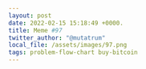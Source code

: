 ```yaml
---
layout: post
date: 2022-02-15 15:18:49 +0000.
title: Meme #97
twitter_author: "@mutatrum"
local_file: /assets/images/97.png
tags: problem-flow-chart buy-bitcoin
---
```

